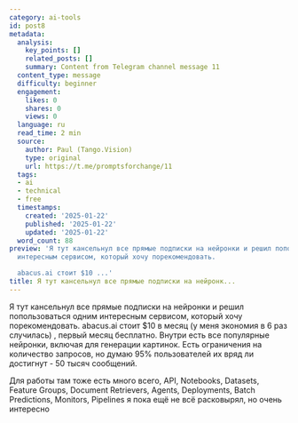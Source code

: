 ```yaml
---
category: ai-tools
id: post8
metadata:
  analysis:
    key_points: []
    related_posts: []
    summary: Content from Telegram channel message 11
  content_type: message
  difficulty: beginner
  engagement:
    likes: 0
    shares: 0
    views: 0
  language: ru
  read_time: 2 min
  source:
    author: Paul (Tango.Vision)
    type: original
    url: https://t.me/promptsforchange/11
  tags:
  - ai
  - technical
  - free
  timestamps:
    created: '2025-01-22'
    published: '2025-01-22'
    updated: '2025-01-22'
  word_count: 88
preview: 'Я тут кансельнул все прямые подписки на нейронки и решил попользоваться  одним
  интересным сервисом, который хочу порекомендовать.

  abacus.ai стоит $10 ...'
title: Я тут кансельнул все прямые подписки на нейронк...
---
```


Я тут кансельнул все прямые подписки на нейронки и решил попользоваться  одним интересным сервисом, который хочу порекомендовать.
abacus.ai стоит $10 в месяц (у меня экономия в 6 раз случилась) , первый месяц бесплатно. 
Внутри есть все популярные нейронки, включая для генерации картинок. Есть ограничения на количество запросов, но думаю 95% пользователей их вряд ли достигнут - 50 тысяч сообщений. 

Для работы там тоже есть много всего, API, Notebooks, Datasets, Feature Groups, Document Retrievers, Agents, Deployments, Batch Predictions, Monitors, Pipelines  я пока ещё не всё расковырял, но очень интересно